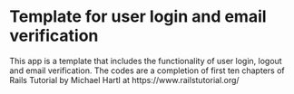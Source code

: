 <h1>Template for user login and email verification </h1>
<p>This app is a template that includes the functionality of user login, logout 
and email verification. The codes are a completion of first ten chapters of 
Rails Tutorial by Michael Hartl at https://www.railstutorial.org/</p>